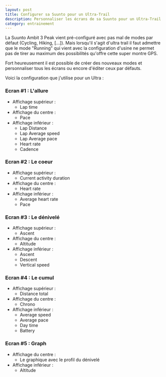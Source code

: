 ```yaml
---
layout: post
title: Configurer sa Suunto pour un Ultra-Trail
description: Personnaliser les écrans de sa Suunto pour un Ultra-Trail
category: entrainement
---
```


La Suunto Ambit 3 Peak vient pré-configuré avec pas mal de modes par défaut
(Cycling, Hiking, [...]). Mais lorsqu'il s'agit d'ultra trail il faut admettre
que le mode "Running" qui vient avec la configuration d'usine ne permet pas de
tirer au maximum des possibilités qu'offre cette super montre GPS.

Fort heureusement il est possible de créer des nouveaux modes et personnaliser
tous les écrans ou encore d'éditer ceux par défauts.

Voici la configuration que j'utilise pour un Ultra :

### Ecran #1 : L'allure

* Affichage supérieur :
  * Lap time
* Affichage du centre :
  * Pace
* Affichage inférieur :
  * Lap Distance
  * Lap Average speed
  * Lap Average pace
  * Heart rate
  * Cadence

### Ecran #2 : Le coeur

* Affichage supérieur :
  * Current activity duration
* Affichage du centre :
  * Heart rate
* Affichage inférieur :
  * Average heart rate
  * Pace

### Ecran #3 : Le dénivelé

* Affichage supérieur :
  * Ascent
* Affichage du centre :
  * Altitude
* Affichage inférieur :
  * Ascent
  * Descent
  * Vertical speed

### Ecran #4 : Le cumul

* Affichage supérieur :
  * Distance total
* Affichage du centre :
  * Chrono
* Affichage inférieur :
  * Average speed
  * Average pace
  * Day time
  * Battery

### Ecran #5 : Graph

* Affichage du centre :
  * Le graphique avec le profil du dénivelé
* Affichage inférieur :
  * Altitude
